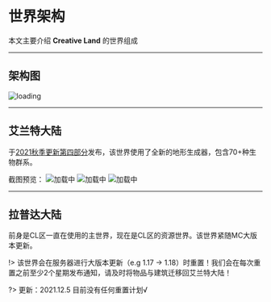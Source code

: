 # 世界架构

本文主要介绍 **Creative Land**  的世界组成

----------

## 架构图

![loading](https://docs.usolia.net/img/CLworld.png)

----------

## 艾兰特大陆

于[2021秋季更新第四部分](https://usolia.net/threads/175/)发布，该世界使用了全新的地形生成器，包含70+种生物群系。

截图预览：
![加载中](https://i.loli.net/2021/10/17/Qgf7cy4whxCvTVq.png)
![加载中](https://i.loli.net/2021/10/17/NATmrbOqxFuyk7e.png)
![加载中](https://i.loli.net/2021/10/17/2zT3VC4qv68HQfb.png)

----------

## 拉普达大陆

前身是CL区一直在使用的主世界，现在是CL区的资源世界。该世界紧随MC大版本更新。

!> 该世界会在服务器进行大版本更新（e.g 1.17 -> 1.18）时重置！我们会在每次重置之前至少2个星期发布通知，请及时将物品与建筑迁移回艾兰特大陆！

?> 更新：2021.12.5 目前没有任何重置计划√

